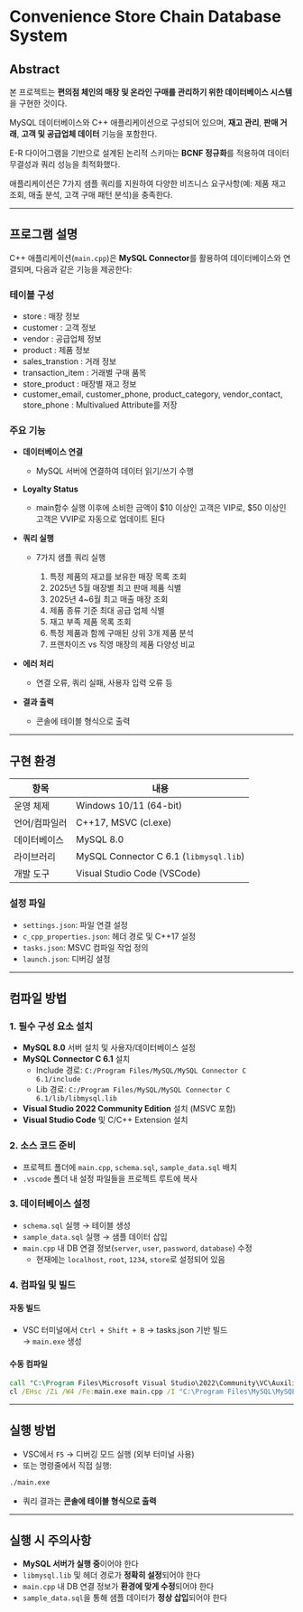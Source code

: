
# Convenience Store Chain Database System

## Abstract

본 프로젝트는 **편의점 체인의 매장 및 온라인 구매를 관리하기 위한 데이터베이스 시스템**을 구현한 것이다.

MySQL 데이터베이스와 C++ 애플리케이션으로 구성되어 있으며, **재고 관리**, **판매 거래**, **고객 및 공급업체 데이터** 기능을 포함한다.

E-R 다이어그램을 기반으로 설계된 논리적 스키마는 **BCNF 정규화**를 적용하여 데이터 무결성과 쿼리 성능을 최적화했다.

애플리케이션은 7가지 샘플 쿼리를 지원하여 다양한 비즈니스 요구사항(예: 제품 재고 조회, 매출 분석, 고객 구매 패턴 분석)을 충족한다.

---

## 프로그램 설명

C++ 애플리케이션(`main.cpp`)은 **MySQL Connector**를 활용하여 데이터베이스와 연결되며, 다음과 같은 기능을 제공한다:

### 테이블 구성
- store : 매장 정보
- customer : 고객 정보
- vendor : 공급업체 정보
- product : 제품 정보
- sales_transtion : 거래 정보
- transaction_item : 거래별 구매 품목
- store_product : 매장별 재고 정보
- customer_email, customer_phone, product_category, vendor_contact, store_phone : Multivalued Attribute를 저장


### 주요 기능

- **데이터베이스 연결**  
  - MySQL 서버에 연결하여 데이터 읽기/쓰기 수행

- **Loyalty Status**
  - main함수 실행 이후에 소비한 금액이 $10 이상인 고객은 VIP로, $50 이상인 고객은 VVIP로 자동으로 업데이트 된다
  

- **쿼리 실행**  
  - 7가지 샘플 쿼리 실행

    1. 특정 제품의 재고를 보유한 매장 목록 조회  
    2. 2025년 5월 매장별 최고 판매 제품 식별  
    3. 2025년 4~6월 최고 매출 매장 조회  
    4. 제품 종류 기준 최대 공급 업체 식별  
    5. 재고 부족 제품 목록 조회  
    6. 특정 제품과 함께 구매된 상위 3개 제품 분석  
    7. 프랜차이즈 vs 직영 매장의 제품 다양성 비교

- **에러 처리**  
  - 연결 오류, 쿼리 실패, 사용자 입력 오류 등

- **결과 출력**  
  - 콘솔에 테이블 형식으로 출력

---

## 구현 환경

| 항목 | 내용 |
|------|------|
| 운영 체제 | Windows 10/11 (64-bit) |
| 언어/컴파일러 | C++17, MSVC (cl.exe) |
| 데이터베이스 | MySQL 8.0 |
| 라이브러리 | MySQL Connector C 6.1 (`libmysql.lib`) |
| 개발 도구 | Visual Studio Code (VSCode) |

### 설정 파일

- `settings.json`: 파일 연결 설정  
- `c_cpp_properties.json`: 헤더 경로 및 C++17 설정  
- `tasks.json`: MSVC 컴파일 작업 정의  
- `launch.json`: 디버깅 설정

---

## 컴파일 방법

### 1. 필수 구성 요소 설치

- **MySQL 8.0** 서버 설치 및 사용자/데이터베이스 설정
- **MySQL Connector C 6.1** 설치  
  - Include 경로: `C:/Program Files/MySQL/MySQL Connector C 6.1/include`  
  - Lib 경로: `C:/Program Files/MySQL/MySQL Connector C 6.1/lib/libmysql.lib`
- **Visual Studio 2022 Community Edition** 설치 (MSVC 포함)
- **Visual Studio Code** 및 C/C++ Extension 설치

### 2. 소스 코드 준비

- 프로젝트 폴더에 `main.cpp`, `schema.sql`, `sample_data.sql` 배치
- `.vscode` 폴더 내 설정 파일들을 프로젝트 루트에 복사

### 3. 데이터베이스 설정

- `schema.sql` 실행 → 테이블 생성
- `sample_data.sql` 실행 → 샘플 데이터 삽입
- `main.cpp` 내 DB 연결 정보(`server`, `user`, `password`, `database`) 수정
  - 현재에는 `localhost`, `root`, `1234`, `store`로 설정되어 있음


### 4. 컴파일 및 빌드

#### 자동 빌드

- VSC 터미널에서 `Ctrl + Shift + B` → tasks.json 기반 빌드  
  → `main.exe` 생성

#### 수동 컴파일

```bat
call "C:\Program Files\Microsoft Visual Studio\2022\Community\VC\Auxiliary\Build\vcvars64.bat"
cl /EHsc /Zi /W4 /Fe:main.exe main.cpp /I "C:\Program Files\MySQL\MySQL Connector C 6.1\include" /link /LIBPATH:"C:\Program Files\MySQL\MySQL Connector C 6.1\lib" libmysql.lib
```

---

## 실행 방법

- VSC에서 `F5` → 디버깅 모드 실행 (외부 터미널 사용)
- 또는 명령줄에서 직접 실행:

```bash
./main.exe
```

- 쿼리 결과는 **콘솔에 테이블 형식으로 출력**

---

## 실행 시 주의사항

- **MySQL 서버가 실행 중**이어야 한다
- `libmysql.lib` 및 헤더 경로가 **정확히 설정**되어야 한다
- `main.cpp` 내 DB 연결 정보가 **환경에 맞게 수정**되어야 한다
- `sample_data.sql`을 통해 샘플 데이터가 **정상 삽입**되어야 한다
